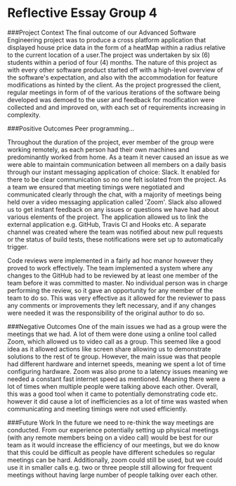 # Reflective Essay Group 4

###Project Context 
The final outcome of our Advanced Software Engineering project was to produce a cross platform application that displayed 
house price data in the form of a heatMap within a radius relative to the current location of a user.The project was undertaken 
by six (6) students within a period of four (4) months. The nature of this project as with every other software product 
started off with a high-level overview of the software's expectation, and also with the accommodation for feature modifications 
as hinted by the client. As the project progressed the client, regular meetings in form of of the various iterations of 
the software being developed was demoed to the user and feedback for modification were collected and and improved on, with
 each set of requirements increasing in complexity.


###Positive Outcomes
Peer programming...


Throughout the duration of the project, ever member of the group were working remotely, as each person had their own machines
and predominantly worked from home. As a team it never caused an issue as we were able to maintain communication between
all members on a daily basis through our instant messaging application of choice: Slack. It enabled for there to be
clear communication so no one felt isolated from the project. As a team we ensured that meeting timings
were negotiated and communicated clearly through the chat, with a majority of meetings being held over a video messaging
application called 'Zoom'. Slack also allowed us to get instant feedback on any issues or questions we have had about various 
elements of the project. The application allowed us to link the external application e.g. GitHub, Travis CI and Hooks etc.
A separate channel was created where the team was notified about new pull requests or the status of build tests, these notifications
were set up to automatically trigger.  

Code reviews were implemented in a fairly ad hoc manor however they proved to work effectively. The team implemented a 
system where any changes to the GitHub had to be reviewed by at least one member of the team before it was committed to
master. No individual person was in charge performing the review, so it gave an opportunity for any member of the team
to do so. This was very effective as it allowed for the reviewer to pass any comments or improvements they left necessary, 
and if any changes were needed it was the responsibility of the original author to do so. 

###Negative Outcomes
One of the main issues we had as a group were the meetings that we had. A lot of them were done using a online
tool called Zoom, which allowed us to video call as a group. This seemed like a good idea as it allowed actions like
screen share allowing us to demonstrate solutions to the rest of te group. However, the main issue was that people had 
different hardware and internet speeds, meaning we spent a lot of time configuring hardware. Zoom was also prone to a
latency issues meaning we needed a constant fast internet speed as mentioned. Meaning there were a lot of times
when multiple people were talking above each other. Overall, this was a good tool when it came to potentially
demonstrating code etc. however it did cause a lot of inefficiencies as a lot of time was wasted when
communicating and meeting timings were not used efficiently.


###Future Work
In the future we need to re-think the way meetings are conducted. From our experience potentially setting up physical 
meetings (with any remote members being on a video call) would be best for our team as it would increase the efficiency 
of our meetings, but we do know that this could be difficult as people have different schedules so regular meetings can
be hard. Additionally, zoom could still be used, but we could use it in smaller calls e.g. two or three people
still allowing for frequent meetings without having large number of people talking over each other.  
